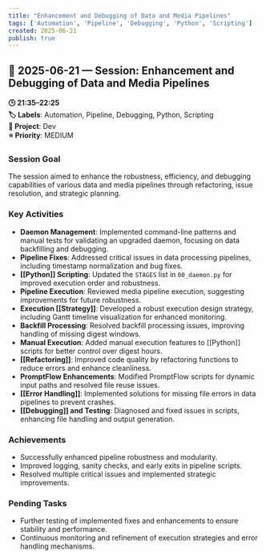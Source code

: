 ```yaml
---
title: "Enhancement and Debugging of Data and Media Pipelines"
tags: ['Automation', 'Pipeline', 'Debugging', 'Python', 'Scripting']
created: 2025-06-21
publish: true
---
```


## 📅 2025-06-21 — Session: Enhancement and Debugging of Data and Media Pipelines

**🕒 21:35–22:25**  
**🏷️ Labels**: Automation, Pipeline, Debugging, Python, Scripting  
**📂 Project**: Dev  
**⭐ Priority**: MEDIUM  


### Session Goal
The session aimed to enhance the robustness, efficiency, and debugging capabilities of various data and media pipelines through refactoring, issue resolution, and strategic planning.

### Key Activities
- **Daemon Management**: Implemented command-line patterns and manual tests for validating an upgraded daemon, focusing on data backfilling and debugging.
- **Pipeline Fixes**: Addressed critical issues in data processing pipelines, including timestamp normalization and bug fixes.
- **[[Python]] Scripting**: Updated the `STAGES` list in `00_daemon.py` for improved execution order and robustness.
- **Pipeline Execution**: Reviewed media pipeline execution, suggesting improvements for future robustness.
- **Execution [[Strategy]]**: Developed a robust execution design strategy, including Gantt timeline visualization for enhanced monitoring.
- **Backfill Processing**: Resolved backfill processing issues, improving handling of missing digest windows.
- **Manual Execution**: Added manual execution features to [[Python]] scripts for better control over digest hours.
- **[[Refactoring]]**: Improved code quality by refactoring functions to reduce errors and enhance cleanliness.
- **PromptFlow Enhancements**: Modified PromptFlow scripts for dynamic input paths and resolved file reuse issues.
- **[[Error Handling]]**: Implemented solutions for missing file errors in data pipelines to prevent crashes.
- **[[Debugging]] and Testing**: Diagnosed and fixed issues in scripts, enhancing file handling and output generation.

### Achievements
- Successfully enhanced pipeline robustness and modularity.
- Improved logging, sanity checks, and early exits in pipeline scripts.
- Resolved multiple critical issues and implemented strategic improvements.

### Pending Tasks
- Further testing of implemented fixes and enhancements to ensure stability and performance.
- Continuous monitoring and refinement of execution strategies and error handling mechanisms.
